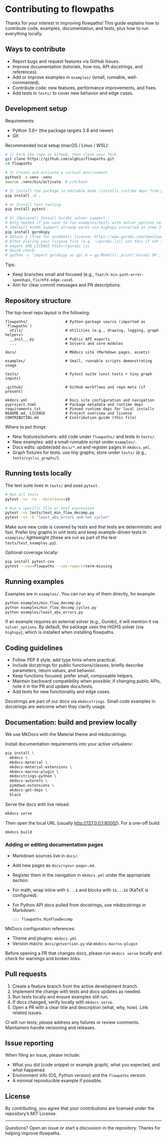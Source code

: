 # Contributing to flowpaths

Thanks for your interest in improving flowpaths! This guide explains how to contribute code, examples, documentation, and tests, plus how to run everything locally.

## Ways to contribute

- Report bugs and request features via GitHub Issues.
- Improve documentation (tutorials, how-tos, API docstrings, and references).
- Add or improve examples in `examples/` (small, runnable, well-commented).
- Contribute code: new features, performance improvements, and fixes.
- Add tests in `tests/` to cover new behavior and edge cases.

## Development setup

Requirements:
- Python 3.8+ (the package targets 3.8 and newer)
- Git

Recommended local setup (macOS / Linux / WSL):

```bash
# 1) Fork the repo on GitHub, then clone your fork
git clone https://github.com/algbio/flowpaths.git
cd flowpaths

# 2) Create and activate a virtual environment
python3 -m venv .venv
source .venv/bin/activate  # zsh/bash

# 3) Install the package in editable mode (installs runtime deps from pyproject)
pip install -e .

# 4) Install test tooling
pip install pytest

# 5) (Optional) Install Gurobi solver support
# Only needed if you want to run examples/tests with solver_options selecting "gurobi".
# (Default HiGHS support already works via highspy installed in step 3.)
pip install gurobipy
# Obtain a (free for academic) license: https://www.gurobi.com/downloads/
# After placing your license file (e.g. ~/gurobi.lic) set this if not auto-detected:
# export GRB_LICENSE_FILE=~/gurobi.lic
# Quick check:
# python -c "import gurobipy as gp; m = gp.Model(); print('Gurobi OK', gp.gurobi.version())"
```

Tips:
- Keep branches small and focused (e.g., `feat/k-min-path-error-speedups`, `fix/mfd-edge-case`).
- Aim for clear commit messages and PR descriptions.

## Repository structure

The top-level repo layout is the following:

```
flowpaths/                 # Python package source (imported as `flowpaths`)
  utils/                   # Utilities (e.g., drawing, logging, graph helpers)
  __init__.py              # Public API exports
  ...                      # Solvers and core modules

docs/                      # MkDocs site (Markdown pages, assets)

examples/                  # Small, runnable scripts demonstrating usage

tests/                     # Pytest suite (unit tests + tiny graph inputs)

.github/                   # GitHub workflows and repo meta (if present)

mkdocs.yml                 # Docs site configuration and navigation
pyproject.toml             # Package metadata and runtime deps
requirements.txt           # Pinned runtime deps for local installs
README.md, LICENSE         # Project overview and license
CONTRIBUTING.md            # Contribution guide (this file)

```

Where to put things:
- New features/solvers: add code under `flowpaths/` and tests in `tests/`.
- New examples: add a small runnable script under `examples/`.
- Docs edits: update/add `docs/*.md` and register pages in `mkdocs.yml`.
- Graph fixtures for tests: use tiny graphs; store under `tests/` (e.g., `tests/cyclic_graphs/`).

## Running tests locally

The test suite lives in `tests/` and uses `pytest`.

```bash
# Run all tests
pytest -vv -ra --durations=10

# Run a specific file or test expression
pytest -vv tests/test_min_flow_decomp.py
pytest -vv -k "least_abs_errors and not cycles"
```

Make sure new code is covered by tests and that tests are deterministic and fast. Prefer tiny graphs in unit tests and keep example-driven tests in `examples/` lightweight (these are run as part of the test `tests/test_examples.py`).

Optional coverage locally:
```bash
pip install pytest-cov
pytest --cov=flowpaths --cov-report=term-missing
```

## Running examples

Examples are in `examples/`. You can run any of them directly, for example:

```bash
python examples/min_flow_decomp.py
python examples/min_flow_decomp_cycles.py
python examples/least_abs_errors.py
```

If an example requires an external solver (e.g., Gurobi), it will mention it via `solver_options`. By default, the package uses the HiGHS solver (via `highspy`), which is installed when installing flowpaths.

## Coding guidelines

- Follow PEP 8 style, add type hints where practical.
- Include docstrings for public functions/classes; briefly describe parameters, return values, and behavior.
- Keep functions focused; prefer small, composable helpers.
- Maintain backward compatibility when possible; if changing public APIs, note it in the PR and update docs/tests.
- Add tests for new functionality and edge cases.

Docstrings are part of our docs via `mkdocstrings`. Small code examples in docstrings are welcome when they clarify usage.

## Documentation: build and preview locally

We use MkDocs with the Material theme and mkdocstrings.

Install documentation requirements into your active virtualenv:
```bash
pip install \
  mkdocs \
  mkdocs-material \
  mkdocs-material-extensions \
  mkdocs-macros-plugin \
  mkdocstrings-python \
  mkdocs-autorefs \
  pymdown-extensions \
  mkdocs-get-deps \
  black
```

Serve the docs with live reload:
```bash
mkdocs serve
```
Then open the local URL (usually http://127.0.0.1:8000/). For a one-off build:
```bash
mkdocs build
```

### Adding or editing documentation pages

- Markdown sources live in `docs/`.
- Add new pages as `docs/<your-page>.md`.
- Register them in the navigation in `mkdocs.yml` under the appropriate section.
- For math, wrap inline with `$...$` and blocks with `$$...$$` (KaTeX is configured).
- For Python API docs pulled from docstrings, use mkdocstrings in Markdown:

  ```
  ::: flowpaths.MinFlowDecomp
  ```

MkDocs configuration references:
- Theme and plugins: `mkdocs.yml`
- Version macro: `docs/getversion.py` via `mkdocs-macros-plugin`

Before opening a PR that changes docs, please run `mkdocs serve` locally and check for warnings and broken links.

## Pull requests

1. Create a feature branch from the active development branch.
2. Implement the change with tests and docs updates as needed.
3. Run tests locally and ensure examples still run.
4. If docs changed, verify locally with `mkdocs serve`.
5. Open a PR with a clear title and description (what, why, how). Link related issues.

CI will run tests; please address any failures or review comments. Maintainers handle versioning and releases.

## Issue reporting

When filing an issue, please include:
- What you did (code snippet or example graph), what you expected, and what happened.
- Environment info (OS, Python version) and the `flowpaths` version.
- A minimal reproducible example if possible.

## License

By contributing, you agree that your contributions are licensed under the repository’s MIT License.

---

Questions? Open an issue or start a discussion in the repository. Thanks for helping improve flowpaths.
